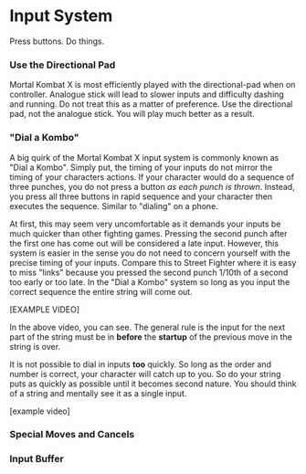 # Input System

Press buttons. Do things.

### Use the Directional Pad

Mortal Kombat X is most efficiently played
with the directional-pad when on controller. Analogue stick will
lead to slower inputs and difficulty dashing and running.
Do not treat this as a matter of preference. Use the directional
pad, not the analogue stick. You will play much better as a result.

### "Dial a Kombo"

A big quirk of the Mortal Kombat X input system is commonly known
as "Dial a Kombo". Simply put, the timing of your inputs do not mirror
the timing of your characters actions. If your character would do a
sequence of three punches, you do not press a button _as each punch is thrown_.
Instead, you press all three buttons in rapid sequence and your character then
executes the sequence. Similar to "dialing" on a phone.

At first, this may seem very uncomfortable as it demands your inputs be
much quicker than other fighting games. Pressing the second punch after
the first one has come out will be considered a late input. However, this
system is easier in the sense you do not need to concern yourself with
the precise timing of your inputs. Compare this to Street Fighter where
it is easy to miss "links" because you pressed the second punch 1/10th of
a second too early or too late. In the "Dial a Kombo" system so long as you
input the correct sequence the entire string will come out.

[EXAMPLE VIDEO]

In the above video, you can see. The general rule is the input for the next
part of the string must be in **before** the **startup** of the previous move
in the string is over.

It is not possible to dial in inputs **too** quickly. So long as the order and number
is correct, your character will catch up to you. So do your string puts as quickly
as possible until it becomes second nature. You should think of a string and mentally
see it as a single input.


[example video]

### Special Moves and Cancels

### Input Buffer
